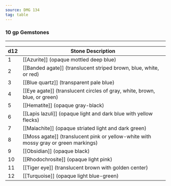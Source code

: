 ```yaml
---
source: DMG 134
tag: table
---
```


### 10 gp Gemstones
---
|d12|Stone Description|
|----|------------|
|1|[[Azurite]] (opaque mottled deep blue)|
|2|[[Banded agate]] (translucent striped brown, blue, white, or red)|
|3|[[Blue quartz]] (transparent pale blue)|
|4|[[Eye agate]] (translucent circles of gray, white, brown, blue, or green)|
|5|[[Hematite]] (opaque gray-black)|
|6|[[Lapis lazuli]] (opaque light and dark blue with yellow flecks)|
|7|[[Malachite]] (opaque striated light and dark green)|
|8|[[Moss agate]] (translucent pink or yellow-white with mossy gray or green markings)|
|9|[[Obsidian]] (opaque black)|
|10|[[Rhodochrosite]] (opaque light pink)|
|11|[[Tiger eye]] (translucent brown with golden center)|
|12|[[Turquoise]] (opaque light blue-green)|
